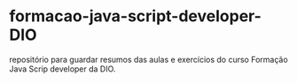# formacao-java-script-developer-DIO
repositório para guardar resumos das aulas e exercícios do curso Formação Java Scrip developer da DIO.
